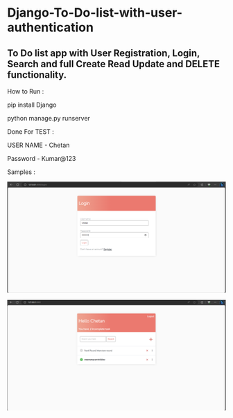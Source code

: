 # Django-To-Do-list-with-user-authentication

## To Do list app with User Registration, Login, Search and full Create Read Update and DELETE functionality.

How to Run :

pip install Django 

python manage.py runserver 

Done 
For TEST :

USER NAME - Chetan 

Password - Kumar@123

Samples :

![Alt text](image.png)

![Alt text](image-1.png)
